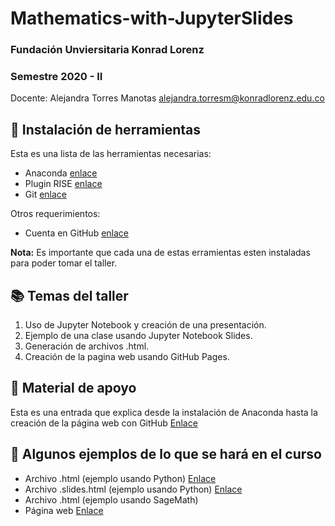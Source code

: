 
# Mathematics-with-JupyterSlides 

### Fundación Unviersitaria Konrad Lorenz
### Semestre 2020 - II

Docente: Alejandra Torres Manotas [alejandra.torresm@konradlorenz.edu.co](mailto:alejandra.torresm@konradlorenz.edu.co)


## 🤖 Instalación de herramientas 

Esta es una lista de las herramientas necesarias:

* Anaconda [enlace](https://www.anaconda.com/products/individual)
* Plugin RISE [enlace](https://rise.readthedocs.io/en/stable/installation.html) 
* Git [enlace](https://git-scm.com/book/es/v2/Inicio---Sobre-el-Control-de-Versiones-Instalaci%C3%B3n-de-Git)

Otros requerimientos:

* Cuenta en GitHub [enlace](https://github.com/)

**Nota:** Es importante que cada una de estas erramientas esten instaladas para poder tomar el taller.

## 📚 Temas del taller

1. Uso de Jupyter Notebook y creación de una presentación.
2. Ejemplo de una clase usando Jupyter Notebook Slides.
3. Generación de archivos .html.
4. Creación de la pagina web usando GitHub Pages.

## 🔗 Material de apoyo

Esta es una entrada que explica desde la instalación de Anaconda hasta la creación de la página web con GitHub [Enlace](https://medium.com/@alejatorresm/presentaciones-usando-jupyter-notebook-6cb20434fbe9)

## 📝 Algunos ejemplos de lo que se hará en el curso

* Archivo .html (ejemplo usando Python) [Enlace](https://alejandratm.github.io/Mathematics-with-JupyterSlides/ProductoCartesiano/Producto%20cartesiano.html)
* Archivo .slides.html (ejemplo usando Python) [Enlace](https://alejandratm.github.io/Mathematics-with-JupyterSlides/Divisibilidad/Divisibilidad.slides.html#/)
* Archivo .html (ejemplo usando SageMath)
* Página web [Enlace](https://alejandratm.github.io/Jupyter-Slides-Hola-Mundo/)
